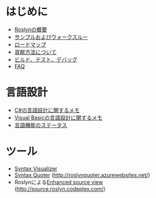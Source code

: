 # はじめに

* [Roslynの概要](overview.md)
* [サンプルおよびウォークスルー](samples.md)
* [ロードマップ](roadmap.md)
* [貢献方法について](how_to_contribute.md)
* [ビルド、テスト、デバッグ](build.md)
* [FAQ](faq.md)

# 言語設計

* [C#の言語設計に関するメモ](csharp_languagedesign.md)
* [Visual Basicの言語設計に関するメモ](vb_languagedesign.md)
* [言語機能のステータス](featurestatus.md)

# ツール

* [Syntax Visualizer](syntax_visualizer.md)
* [Syntax Quoter](http://roslynquoter.azurewebsites.net/) (http://roslynquoter.azurewebsites.net/)
* Roslynによる[Enhanced source view](http://source.roslyn.codeplex.com/) (http://source.roslyn.codeplex.com/)
